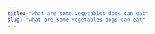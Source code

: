 ```yaml
---
title: "what are some vegetables dogs can eat"
slug: "what-are-some-vegetables-dogs-can-eat"
---
```


